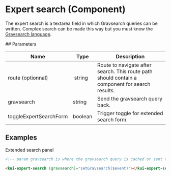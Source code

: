 # Expert search (Component)

The expert search is a textarea field in which Gravsearch queries can be written. Complex search can be made this way but you must know the [Gravsearch language](https://docs.knora.org/paradox/03-apis/api-v2/query-language.html).

## Parameters

Name | Type | Description
--- | --- | ---
route (optionnal) | string | Route to navigate after search. This route path should contain a component for search results.
gravsearch | string | Send the gravsearch query back.
toggleExpertSearchForm | boolean | Trigger toggle for extended search form.

## Examples

Extended search panel

```html
<!-- param gravsearch is where the gravsearch query is cached or sent to Knora -->

<kui-expert-search (gravsearch)="setGravsearch($event)"></kui-expert-search>
```

